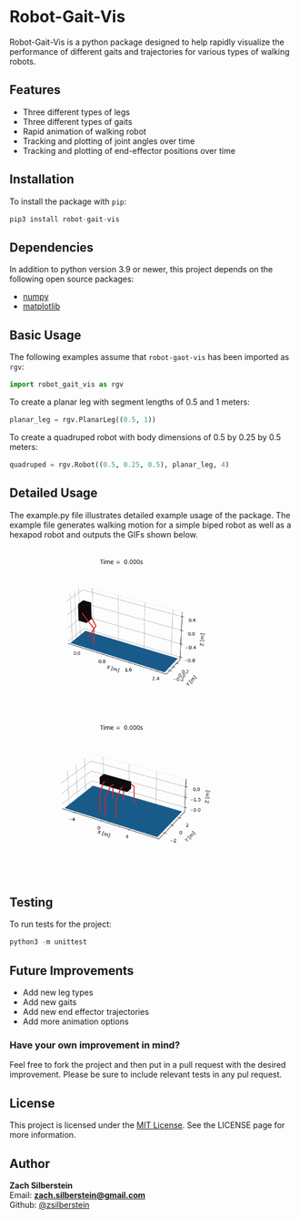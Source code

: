 # Robot-Gait-Vis

Robot-Gait-Vis is a python package designed to help rapidly visualize the performance of different 
gaits and trajectories for various types of walking robots.

## Features
- Three different types of legs
- Three different types of gaits
- Rapid animation of walking robot
- Tracking and plotting of joint angles over time
- Tracking and plotting of end-effector positions over time

## Installation
To install the package with `pip`:
```python
pip3 install robot-gait-vis
```

## Dependencies
In addition to python version 3.9 or newer, this project depends on the following open source packages:
- [numpy](https://numpy.org/)
- [matplotlib](https://matplotlib.org/)

## Basic Usage
The following examples assume that `robot-gaot-vis` has been imported as `rgv`:
```python
import robot_gait_vis as rgv
```
To create a planar leg with segment lengths of 0.5 and 1 meters:
```python
planar_leg = rgv.PlanarLeg((0.5, 1))
```
To create a quadruped robot with body dimensions of 0.5 by 0.25 by 0.5 meters:
```python
quadruped = rgv.Robot((0.5, 0.25, 0.5), planar_leg, 4)
```

## Detailed Usage
The example.py file illustrates detailed example usage of the package. The example file generates walking motion for a simple biped robot as well as a hexapod robot and outputs the GIFs shown below.

<img src="https://github.com/zsilberstein/robot-gait-vis/blob/master/biped_ex.gif?raw=true" alt="Gif of a simple biped robot walking" width="384" height="288" />
<img src="https://github.com/zsilberstein/robot-gait-vis/blob/master/hexapod_ex.gif?raw=true" alt="Gif of a hexapod robot walking" width="384" height="288" />

## Testing
To run tests for the project:
```python
python3 -m unittest
```

## Future Improvements
- Add new leg types
- Add new gaits
- Add new end effector trajectories
- Add more animation options  
### Have your own improvement in mind? 
Feel free to fork the project and then put in a pull request with the desired improvement. Please be sure to include relevant tests in any pul request.

## License
This project is licensed under the [MIT License](https://github.com/zsilberstein/robot-gait-vis/blob/master/LICENSE). See the LICENSE page for more information.

## Author
**Zach Silberstein**  
Email: **zach.silberstein@gmail.com**   
Github: [@zsilberstein](https://github.com/zsilberstein)